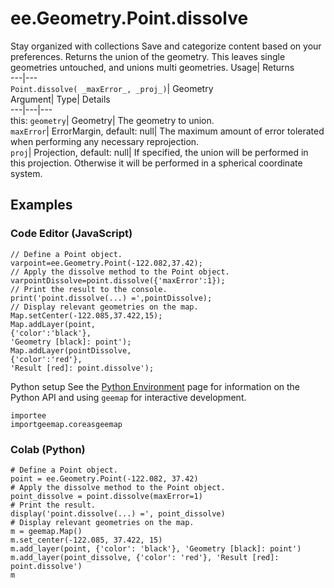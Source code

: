  
#  ee.Geometry.Point.dissolve 
Stay organized with collections  Save and categorize content based on your preferences. 
Returns the union of the geometry. This leaves single geometries untouched, and unions multi geometries. Usage| Returns  
---|---  
`Point.dissolve( _maxError_, _proj_)`| Geometry  
Argument| Type| Details  
---|---|---  
this: `geometry`| Geometry| The geometry to union.  
`maxError`| ErrorMargin, default: null| The maximum amount of error tolerated when performing any necessary reprojection.  
`proj`| Projection, default: null| If specified, the union will be performed in this projection. Otherwise it will be performed in a spherical coordinate system.  
## Examples
### Code Editor (JavaScript)
```
// Define a Point object.
varpoint=ee.Geometry.Point(-122.082,37.42);
// Apply the dissolve method to the Point object.
varpointDissolve=point.dissolve({'maxError':1});
// Print the result to the console.
print('point.dissolve(...) =',pointDissolve);
// Display relevant geometries on the map.
Map.setCenter(-122.085,37.422,15);
Map.addLayer(point,
{'color':'black'},
'Geometry [black]: point');
Map.addLayer(pointDissolve,
{'color':'red'},
'Result [red]: point.dissolve');
```

Python setup
See the [ Python Environment](https://developers.google.com/earth-engine/guides/python_install) page for information on the Python API and using `geemap` for interactive development.
```
importee
importgeemap.coreasgeemap
```

### Colab (Python)
```
# Define a Point object.
point = ee.Geometry.Point(-122.082, 37.42)
# Apply the dissolve method to the Point object.
point_dissolve = point.dissolve(maxError=1)
# Print the result.
display('point.dissolve(...) =', point_dissolve)
# Display relevant geometries on the map.
m = geemap.Map()
m.set_center(-122.085, 37.422, 15)
m.add_layer(point, {'color': 'black'}, 'Geometry [black]: point')
m.add_layer(point_dissolve, {'color': 'red'}, 'Result [red]: point.dissolve')
m
```

